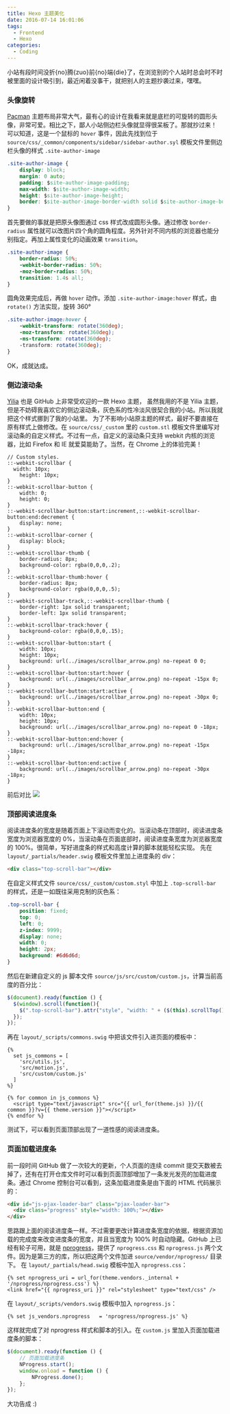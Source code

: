 ```yaml
---
title: Hexo 主题美化
date: 2016-07-14 16:01:06
tags: 
  - Frontend
  - Hexo
categories:
  - Coding
---
```


小站有段时间没折{no}腾{zuo}前{no}端{die}了，在浏览别的个人站时总会时不时被里面的设计吸引到，最近闲着没事干，就把别人的主题抄袭过来，嘿嘿。

<!-- more -->

### 头像旋转

[Pacman](https://github.com/A-limon/pacman) 主题布局非常大气，最有心的设计在我看来就是底栏的可旋转的圆形头像，非常可爱。相比之下，鄙人小站侧边栏头像就显得很呆板了。那就抄过来！
可以知道，这是一个鼠标的 `hover` 事件，因此先找到位于 `source/css/_common/components/sidebar/sidebar-author.syl` 模板文件里侧边栏头像的样式 `.site-author-image`

```css
.site-author-image {
    display: block;
    margin: 0 auto;
    padding: $site-author-image-padding;
    max-width: $site-author-image-width;
    height: $site-author-image-height;
    border: $site-author-image-border-width solid $site-author-image-border-color;
}
```

首先要做的事就是把原头像图通过 css 样式改成圆形头像。通过修改 `border-radius` 属性就可以改图片四个角的圆角程度。另外针对不同内核的浏览器也能分别指定。再加上属性变化的动画效果 `transition`。

```css
.site-author-image {
    border-radius: 50%;
    -webkit-border-radius: 50%;
    -moz-border-radius: 50%;
    transition: 1.4s all;
}
```

圆角效果完成后，再做 `hover` 动作。添加 `.site-author-image:hover` 样式，由 `rotate()` 方法实现，旋转 360°

```css
.site-author-image:hover {
    -webkit-transform: rotate(360deg);
    -moz-transform: rotate(360deg);
    -ms-transform: rotate(360deg);
    -transform: rotate(360deg);
}
```

OK，成就达成。

### 侧边滚动条

[Yilia](https://github.com/litten/hexo-theme-yilia) 也是 GitHub 上非常受欢迎的一款 Hexo 主题， 虽然我用的不是 Yilia 主题，但是不妨碍我喜欢它的侧边滚动条，灰色系的性冷淡风很契合我的小站。所以我就把这个样式挪到了我的小站里。
为了不影响小站原主题的样式，最好不要直接在原有样式上做修改。在 `source/css/_custom` 里的 `custom.stl` 模板文件里编写对滚动条的自定义样式。不过有一点，自定义的滚动条只支持 webkit 内核的浏览器，比如 Firefox 和 IE 就爱莫能助了。当然，在 Chrome 上的体验完美！

```styl
// Custom styles.
::-webkit-scrollbar {
  width: 10px;
	height: 10px;
}
::-webkit-scrollbar-button {
	width: 0;
	height: 0;
}
::-webkit-scrollbar-button:start:increment,::-webkit-scrollbar-button:end:decrement {
	display: none;
}
::-webkit-scrollbar-corner {
	display: block;
}
::-webkit-scrollbar-thumb {
	border-radius: 8px;
	background-color: rgba(0,0,0,.2);
}
::-webkit-scrollbar-thumb:hover {
	border-radius: 8px;
	background-color: rgba(0,0,0,.5);
}
::-webkit-scrollbar-track,::-webkit-scrollbar-thumb {
	border-right: 1px solid transparent;
	border-left: 1px solid transparent;
}
::-webkit-scrollbar-track:hover {
	background-color: rgba(0,0,0,.15);
}
::-webkit-scrollbar-button:start {
	width: 10px;
	height: 10px;
	background: url(../images/scrollbar_arrow.png) no-repeat 0 0;
}
::-webkit-scrollbar-button:start:hover {
	background: url(../images/scrollbar_arrow.png) no-repeat -15px 0;
}
::-webkit-scrollbar-button:start:active {
	background: url(../images/scrollbar_arrow.png) no-repeat -30px 0;
}
::-webkit-scrollbar-button:end {
	width: 10px;
	height: 10px;
	background: url(../images/scrollbar_arrow.png) no-repeat 0 -18px;
}
::-webkit-scrollbar-button:end:hover {
	background: url(../images/scrollbar_arrow.png) no-repeat -15px -18px;
}
::-webkit-scrollbar-button:end:active {
	background: url(../images/scrollbar_arrow.png) no-repeat -30px -18px;
}
```

前后对比
![](https://o70e8d1kb.qnssl.com/scrollbars.png)

### 顶部阅读进度条

阅读进度条的宽度是随着页面上下滚动而变化的。当滚动条在顶部时，阅读进度条宽度为浏览器宽度的 0%，当滚动条在页面底部时，阅读进度条宽度为浏览器宽度的 100%。很简单，写好进度条的样式和高度计算的脚本就能轻松实现。
先在 `layout/_partials/header.swig` 模板文件里加上进度条的 div：

```html
<div class="top-scroll-bar"></div>
```

在自定义样式文件 `source/css/_custom/custom.styl` 中加上 `.top-scroll-bar` 的样式，还是一如既往采用克制的灰色系：

```css
.top-scroll-bar {
	position: fixed;
	top: 0;
	left: 0;
	z-index: 9999;
	display: none;
	width: 0;
    height: 2px;
    background: #6d6d6d;
}
```

然后在新建自定义的 js 脚本文件 `source/js/src/custom/custom.js`，计算当前高度的百分比：

```javascript
$(document).ready(function () {
  $(window).scroll(function(){
    $(".top-scroll-bar").attr("style", "width: " + ($(this).scrollTop() / ($(document).height() - $(this).height()) * 100) + "%; display: block;");
  });
});
```

再在 `layout/_scripts/commons.swig` 中把该文件引入进页面的模板中：

```swig
{%
  set js_commons = [
    'src/utils.js',
    'src/motion.js',
    'src/custom/custom.js'
  ]
%}

{% for common in js_commons %}
  <script type="text/javascript" src="{{ url_for(theme.js) }}/{{ common }}?v={{ theme.version }}"></script>
{% endfor %}
```


测试下，可以看到页面顶部出现了一道性感的阅读进度条。

### 页面加载进度条

前一段时间 GitHub 做了一次较大的更新，个人页面的连续 commit 提交天数被去掉了，还有在打开仓库文件时可以看到页面顶部增加了一条发光发亮的加载进度条。通过 Chrome 控制台可以看到，这条加载进度条是由下面的 HTML 代码展示的：

```html
<div id="js-pjax-loader-bar" class="pjax-loader-bar">
  <div class="progress" style="width: 100%;"></div>
</div>
```

思路跟上面的阅读进度条一样。不过需要更改计算进度条宽度的依据，根据资源加载的完成度来改变进度条的宽度，并且当宽度为 100% 时自动隐藏。GitHub 上已经有轮子可用，就是 [nprogress](https://github.com/rstacruz/nprogress)，提供了 `nprogress.css` 和 `nprogress.js` 两个文件。因为是第三方的库，所以把这两个文件加进 `source/vendor/nprogress/` 目录下。
在 `layout/_partials/head.swig` 模板中加入 `nprogress.css`：

```
{% set nprogress_uri = url_for(theme.vendors._internal + '/nprogress/nprogress.css') %}
<link href="{{ nprogress_uri }}" rel="stylesheet" type="text/css" />
```

在 `layout/_scripts/vendors.swig` 模板中加入 `nprogress.js`：

```
{% set js_vendors.nprogress   = 'nprogress/nprogress.js' %}
```

这样就完成了对 nprogress 样式和脚本的引入。在 `custom.js` 里加入页面加载进度条的脚本：

```javascript
$(document).ready(function () {
    // 页面加载进度条
    NProgress.start();
    window.onload = function () {
        NProgress.done();
    };
});
```

大功告成 :)